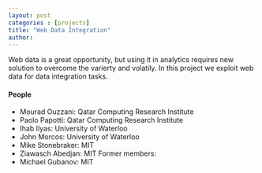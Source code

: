 ```yaml
---
layout: post
categories : [projects]
title: "Web Data Integration"
author: 
---
```




Web data is a great opportunity, but using it in analytics requires new solution to overcome the varierty and volatily. In this project we exploit web data for data integration tasks.

#### People


- Mourad Ouzzani: Qatar Computing Research Institute
- Paolo Papotti: Qatar Computing Research Institute
- Ihab Ilyas: University of Waterloo
- John Morcos: University of Waterloo
- Mike Stonebraker: MIT
- Ziawasch Abedjan: MIT
Former members:
- Michael Gubanov: MIT


